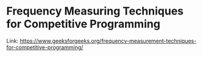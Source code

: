 # Frequency Measuring Techniques for Competitive Programming
Link: https://www.geeksforgeeks.org/frequency-measurement-techniques-for-competitive-programming/